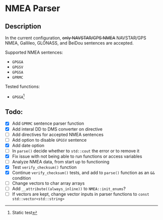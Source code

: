 # NMEA Parser
## Description
In the current configuration, ~~only NAVSTAR/GPS NMEA~~ NAVSTAR/GPS NMEA, Gallileo, GLONASS, and BeiDou sentences are accepted.

Supported NMEA sentences:
  - `GPGGA`
  - `GPGSV`
  - `GPGSA`
  - `GPRMC`

Tested functions:
  - `GPGGA`[^1]
## Todo:
- [x]  Add `GPRMC` sentence parser function
- [x]  Add interal DD to DMS converter on directive
- [ ]  Add directives for accepted NMEA sentences
- [ ]  Add option to disable `GPGSV` sentence
- [x]  Add date option
- [ ]  In `parse()` decide whether to `std::cout` the error or to remove it
- [x]  Fix issue with not being able to run functions or access variables
- [ ]  Analyze NMEA data, from start up to functioning
- [x]  Test `verify_checksum()` function
- [x]  Continue `verify_checksum()` tests, and add to `parse()` function as an `&&` condition
- [ ]  Change vectors to char array arrays
- [ ]  Add `__attribute((always_inline))` to `NMEA::init_enums`?
- [ ] If vectors are kept, change vector inputs in parser functions to `const std::vector<std::string>`

[^1]: Static test
